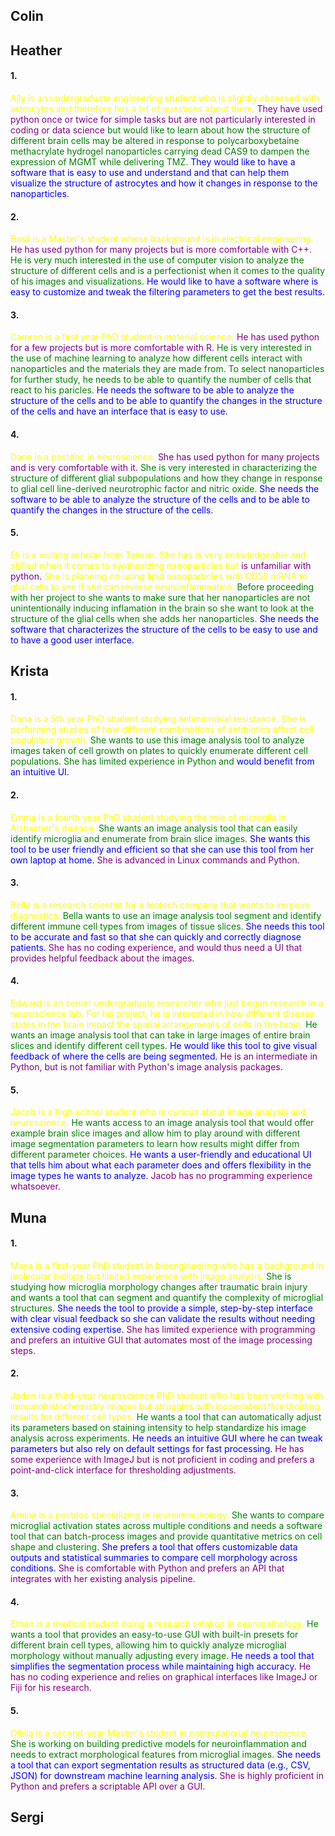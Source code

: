 ## Colin

## Heather
#### 1.
<span style="color:yellow;"> Ally is an undergraduate engineering student who is slightly obsessed with astrocytes and therefore has a lot of questions about them. </span><span style="color:purple;"> They have used python once or twice for simple tasks but are not particularly interested in coding or data science </span><span style="color:green;"> but would like to learn about how the structure of different brain cells may be altered in response to polycarboxybetaine methacrylate hydrogel nanoparticles carrying dead CAS9 to dampen the expression of MGMT while delivering TMZ.</span> <span style="color:blue;"> They would like to have a software that is easy to use and understand and that can help them visualize the structure of astrocytes and how it changes in response to the nanoparticles.</span>

#### 2.
<span style="color:yellow;"> Basil is a Master's student whose background is in electrical engineering.<span style="color:purple;">  He has used python for many projects but is more comfortable with C++.</span>  <span style="color:green;"> He is very much interested in the use of computer vision to analyze the structure of different cells and is a perfectionist when it comes to the quality of his images and visualizations.</span> <span style="color:blue;"> He would like to have a software where is easy to customize and tweak the filtering parameters to get the best results.</span>

#### 3.
<span style="color:yellow;"> Camron is a first year PhD student in material science.<span style="color:purple;"> He has used python for a few projects but is more comfortable with R.</span><span style="color:green;">  He is very interested in the use of machine learning to analyze how different cells interact with nanoparticles and the materials they are made from. To select nanoparticles for further study, he needs to be able to quantify the number of cells that react to his paricles.</span> <span style="color:blue;"> He needs the software to be able to analyze the structure of the cells and to be able to quantify the changes in the structure of the cells and have an interface that is easy to use.</span>

#### 4.
<span style="color:yellow;"> Daria is a postdoc in neuroscience. </span> <span style="color:purple;"> She has used python for many projects and is very comfortable with it.</span>  <span style="color:green;"> She is very interested in characterizing the structure of different glial subpopulations and how they change in response to glial cell line-derived neurotrophic factor and nitric oxide.</span> <span style="color:blue;"> She needs the software to be able to analyze the structure of the cells and to be able to quantify the changes in the structure of the cells.</span>

#### 5.
<span style="color:yellow;"> Eli is a visiting scholar from Taiwan. She has is very knowledgeable  and skilled when it comes to synthesizing nanoparticles but </span> <span style="color:purple;">is unfamiliar with python.</span>  <span style="color:yellow;"> She is planning on using lipid nanoparticles with CD55 mRNA to glial cells to see if she can reverse neuroinflammation.</span> <span style="color:green;">  Before proceeding with her project to she wants to make sure that her nanoparticles are not unintentionally inducing inflamation in the brain so she want to look at the structure of the glial cells when she adds her nanoparticles.</span> <span style="color:blue;"> She needs the software that characterizes the structure of the cells to be easy to use and to have a good user interface.</span>

## Krista
#### 1.
<span style="color:yellow;"> Dana is a 5th year PhD student studying antimicrobial resistance. She is performing studies of how different combinations of antibiotics affect cell population growth. <span style="color:green;"> She wants to use this image analysis tool to analyze images taken of cell growth on plates to quickly enumerate different cell populations. <span style="color:pruple;"> She has limited experience in Python and <span style="color:blue;"> would benefit from an intuitive UI.

#### 2. 
<span style="color:yellow;"> Emma is a fourth year PhD student studying the role of microglia in Alzheimer's disease. <span style="color:green;"> She wants an image analysis tool that can easily identify microglia and enumerate from brain slice images. <span style="color:blue;"> She wants this tool to be user friendly and efficient so that she can use this tool from her own laptop at home. <span style="color:purple;"> She is advanced in Linux commands and Python.

#### 3.
<span style="color:yellow;"> Bella is a research scientist for a biotech company that wants to imrpove diagnostics. <span style="color:green;"> Bella wants to use an image analysis tool segment and identify different immune cell types from images of tissue slices. <span style="color:blue;"> She needs this tool to be accurate and fast so that she can quickly and correctly diagnose patients. <span style="color:purple;"> She has no coding experience, and would thus need a UI that provides helpful feedback about the images.

#### 4. 
<span style="color:yellow;"> Edward is an senior undergraduate researcher who just began research in a neuroscience lab. For his project, he is interested in how different disease states in the brain impact the spatial arrangements of cells in the brain. <span style="color:green;"> He wants an image analysis tool that can take in large images of entire brain slices and identify different cell types. <span style="color:blue;"> He would like this tool to give visual feedback of where the cells are being segmented. <span style="color:purple;"> He is an intermediate in Python, but is not familiar with Python's image analysis packages.

#### 5.
<span style="color:yellow;"> Jacob is a high school student who is curious about image analysis and neuroscience. <span style="color:green;"> He wants access to an image analysis tool that would offer example brain slice images and allow him to play around with different image segmentation parameters to learn how results might differ from different parameter choices. <span style="color:blue;"> He wants a user-friendly and educational UI that tells him about what each parameter does and offers flexibility in the image types he wants to analyze. <span style="color:purple;"> Jacob has no programming experience whatsoever.

## Muna

#### 1. 
<span style="color:yellow;"> Maya is a first-year PhD student in bioengineering who has a background in molecular biology but limited experience with image analysis.</span> <span style="color:green;"> She is studying how microglia morphology changes after traumatic brain injury and wants a tool that can segment and quantify the complexity of microglial structures.</span> <span style="color:blue;"> She needs the tool to provide a simple, step-by-step interface with clear visual feedback so she can validate the results without needing extensive coding expertise.</span> <span style="color:purple;"> She has limited experience with programming and prefers an intuitive GUI that automates most of the image processing steps.</span>  

#### 2. 
<span style="color:yellow;"> Jaden is a third-year neuroscience PhD student who has been working with immunohistochemistry images but struggles with inconsistent thresholding results for different cell types.</span> <span style="color:green;"> He wants a tool that can automatically adjust its parameters based on staining intensity to help standardize his image analysis across experiments.</span> <span style="color:blue;"> He needs an intuitive GUI where he can tweak parameters but also rely on default settings for fast processing.</span> <span style="color:purple;"> He has some experience with ImageJ but is not proficient in coding and prefers a point-and-click interface for thresholding adjustments.</span>  

#### 3. 
<span style="color:yellow;"> Amina is a postdoc specializing in neuroimmunology.</span> <span style="color:green;"> She wants to compare microglial activation states across multiple conditions and needs a software tool that can batch-process images and provide quantitative metrics on cell shape and clustering.</span> <span style="color:blue;"> She prefers a tool that offers customizable data outputs and statistical summaries to compare cell morphology across conditions.</span> <span style="color:purple;"> She is comfortable with Python and prefers an API that integrates with her existing analysis pipeline.</span>  

#### 4. 
<span style="color:yellow;"> Ethan is a medical student doing a research rotation in neuropathology.</span> <span style="color:green;"> He wants a tool that provides an easy-to-use GUI with built-in presets for different brain cell types, allowing him to quickly analyze microglial morphology without manually adjusting every image.</span> <span style="color:blue;"> He needs a tool that simplifies the segmentation process while maintaining high accuracy.</span> <span style="color:purple;"> He has no coding experience and relies on graphical interfaces like ImageJ or Fiji for his research.</span>  

#### 5. 
<span style="color:yellow;"> Olivia is a second-year Master's student in computational neuroscience.</span> <span style="color:green;"> She is working on building predictive models for neuroinflammation and needs to extract morphological features from microglial images.</span> <span style="color:blue;"> She needs a tool that can export segmentation results as structured data (e.g., CSV, JSON) for downstream machine learning analysis.</span> <span style="color:purple;"> She is highly proficient in Python and prefers a scriptable API over a GUI.</span>  

## Sergi
